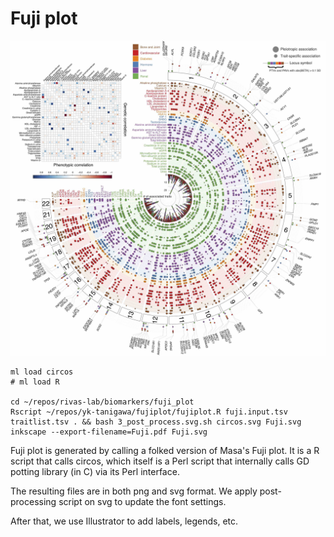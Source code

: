 # Fuji plot

![Fig 2](/figures/Figure2ArmstrongTanigawa-low-res.jpg)

```{bash}
ml load circos
# ml load R

cd ~/repos/rivas-lab/biomarkers/fuji_plot
Rscript ~/repos/yk-tanigawa/fujiplot/fujiplot.R fuji.input.tsv traitlist.tsv . && bash 3_post_process.svg.sh circos.svg Fuji.svg
inkscape --export-filename=Fuji.pdf Fuji.svg
```

Fuji plot is generated by calling a folked version of Masa's Fuji plot.
It is a R script that calls circos, which itself is a Perl script that internally calls GD potting library (in C) via its Perl interface.

The resulting files are in both png and svg format. We apply post-processing script on svg to update the font settings.

After that, we use Illustrator to add labels, legends, etc.

